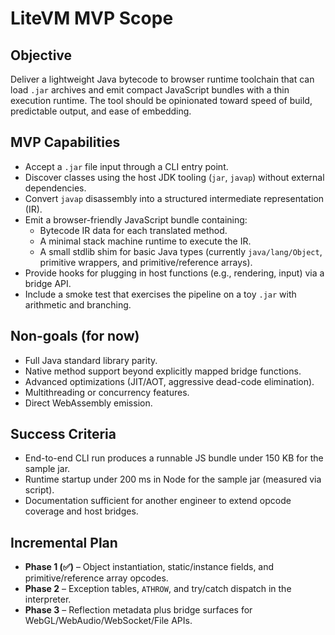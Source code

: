 # LiteVM MVP Scope

## Objective
Deliver a lightweight Java bytecode to browser runtime toolchain that can load `.jar` archives and emit compact JavaScript bundles with a thin execution runtime. The tool should be opinionated toward speed of build, predictable output, and ease of embedding.

## MVP Capabilities
- Accept a `.jar` file input through a CLI entry point.
- Discover classes using the host JDK tooling (`jar`, `javap`) without external dependencies.
- Convert `javap` disassembly into a structured intermediate representation (IR).
- Emit a browser-friendly JavaScript bundle containing:
  - Bytecode IR data for each translated method.
  - A minimal stack machine runtime to execute the IR.
  - A small stdlib shim for basic Java types (currently `java/lang/Object`, primitive wrappers, and primitive/reference arrays).
- Provide hooks for plugging in host functions (e.g., rendering, input) via a bridge API.
- Include a smoke test that exercises the pipeline on a toy `.jar` with arithmetic and branching.

## Non-goals (for now)
- Full Java standard library parity.
- Native method support beyond explicitly mapped bridge functions.
- Advanced optimizations (JIT/AOT, aggressive dead-code elimination).
- Multithreading or concurrency features.
- Direct WebAssembly emission.

## Success Criteria
- End-to-end CLI run produces a runnable JS bundle under 150 KB for the sample jar.
- Runtime startup under 200 ms in Node for the sample jar (measured via script).
- Documentation sufficient for another engineer to extend opcode coverage and host bridges.

## Incremental Plan
- **Phase 1 (✅)** – Object instantiation, static/instance fields, and primitive/reference array opcodes.
- **Phase 2** – Exception tables, `ATHROW`, and try/catch dispatch in the interpreter.
- **Phase 3** – Reflection metadata plus bridge surfaces for WebGL/WebAudio/WebSocket/File APIs.
